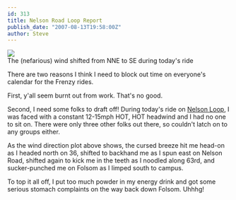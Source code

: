 ```yaml
---
id: 313
title: Nelson Road Loop Report
publish_date: "2007-08-13T19:58:00Z"
author: Steve
---
```

[![](http://www.flagstafffrenzy.org/wp-content/uploads/2007/08/wind.gif)](http://foehn.colorado.edu/weather/atoc1/PAOSweather20070813.html)  
The (nefarious) wind shifted from NNE to SE during today's ride

There are two reasons I think I need to block out time on everyone's calendar for the Frenzy rides.

First, y'all seem burnt out from work. That's no good.

Second, I need some folks to draft off! During today's ride on [Nelson Loop](http://maps.google.com/maps?f=d&hl=en&geocode=&saddr=Colorado+Ave+%4040.008230,+-105.266810&daddr=Folsom+St+%4040.029170,+-105.263110+to:26th+St+%4040.051000,+-105.263270+to:N+Foothills+Hwy+%4040.144990,+-105.282160+to:Nelson+Rd+%4040.152380,+-105.206800+to:N+63rd+St+%4040.075910,+-105.206940+to:Jay+Rd+%4040.051000,+-105.263270+to:Folsom+St+%4040.029820,+-105.263130+to:40.008231,-105.266836&mrcr=7&mrsp=8&sz=19&mra=mi&sll=40.008205,-105.26668&sspn=0.000964,0.002511&ie=UTF8&ll=40.089104,-105.212631&spn=0.246371,0.6427&z=11&om=1), I was faced with a constant 12-15mph HOT, HOT headwind and I had no one to sit on. There were only three other folks out there, so couldn't latch on to any groups either.

As the wind direction plot above shows, the cursed breeze hit me head-on as I headed north on 36, shifted to backhand me as I spun east on Nelson Road, shifted again to kick me in the teeth as I noodled along 63rd, and sucker-punched me on Folsom as I limped south to campus.

To top it all off, I put too much powder in my energy drink and got some serious stomach complaints on the way back down Folsom. Uhhhg!

